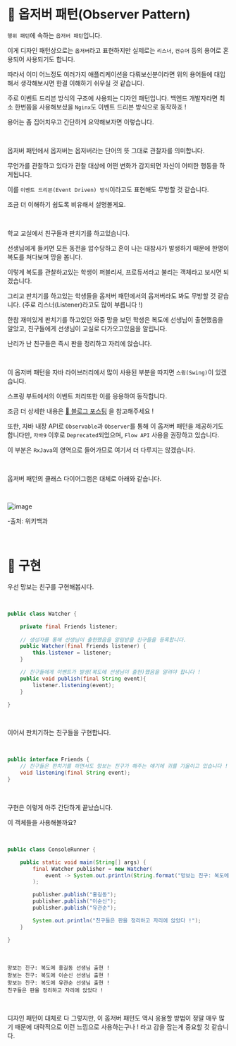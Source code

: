 # 📜 옵저버 패턴(Observer Pattern)

`행위 패턴`에 속하는 `옵저버 패턴`입니다.

이게 디자인 패턴상으로는 `옵저버`라고 표현하지만 실제로는 `리스너`, `컨슈머` 등의 용어로 혼용되어 사용되기도 합니다.

따라서 이미 어느정도 여러가지 애플리케이션을 다뤄보신분이라면 위의 용어들에 대입해서 생각해보시면 한결 이해하기 쉬우실 것 같습니다.

주로 이벤트 드리븐 방식의 구조에 사용되는 디자인 패턴입니다. 백엔드 개발자라면 최소 한번쯤을 사용해보셨을 `Nginx`도 이벤트 드리븐 방식으로 동작하죠 !

용어는 좀 집어치우고 간단하게 요약해보자면 이렇습니다.

<br />

옵저버 패턴에서 옵저버는 옵저버라는 단어의 뜻 그대로 관찰자를 의미합니다.

무언가를 관찰하고 있다가 관찰 대상에 어떤 변화가 감지되면 자신이 어떠한 행동을 하게됩니다. 

이를 `이벤트 드리븐(Event Driven) 방식`이라고도 표현해도 무방할 것 같습니다.

조금 더 이해하기 쉽도록 비유해서 설명볼게요.

<br />

학교 교실에서 친구들과 판치기를 하고있습니다. 

선생님에게 들키면 모든 동전을 압수당하고 혼이 나는 대참사가 발생하기 때문에 한명이 복도를 쳐다보며 망을 봅니다. 

이렇게 복도를 관찰하고있는 학생이 퍼블리셔, 프로듀서라고 불리는 객체라고 보시면 되겠습니다. 

그리고 판치기를 하고있는 학생들을 옵저버 패턴에서의 옵저버라도 봐도 무방할 것 같습니다. (주로 리스너(Listener)라고도 많이 부릅니다 !)

한참 재미있게 판치기를 하고있던 와중 망을 보던 학생은 복도에 선생님이 출현했음을 알았고, 친구들에게 선생님이 교실로 다가오고있음을 알립니다.

난리가 난 친구들은 즉시 판을 정리하고 자리에 앉습니다.

<br />

이 옵저버 패턴을 자바 라이브러리에서 많이 사용된 부분을 따지면 `스윙(Swing)`이 있겠습니다.

스프링 부트에서의 이벤트 처리또한 이를 응용하여 동작합니다.

조금 더 상세한 내용은 [📜 블로그 포스팅](https://shirohoo.github.io/spring/spring-boot/2021-09-15-spring-events/) 을 참고해주세요 !

또한, 자바 내장 API로 `Observable`과 `Observer`를 통해 이 옵저버 패턴을 제공하기도 합니다만, `자바9` 이후로 `Deprecated`되었으며, `Flow API` 사용을 권장하고 있습니다.

이 부분은 `RxJava`의 영역으로 들어가므로 여기서 더 다루지는 않겠습니다.

<br />

옵저버 패턴의 클래스 다이어그램은 대체로 아래와 같습니다.

<br />

![image](https://user-images.githubusercontent.com/71188307/134644185-4a4efa0c-ea67-4c12-9a71-fcdc363618cd.png)

-출처: 위키백과

<br />

# 📜 구현

우선 망보는 친구를 구현해봅시다.

<br />

```java
public class Watcher {

    private final Friends listener;
    
    // 생성자를 통해 선생님이 출현했음을 알림받을 친구들을 등록합니다.
    public Watcher(final Friends listener) {
        this.listener = listener;
    }

    // 친구들에게 이벤트가 발생(복도에 선생님이 출현)했음을 알려야 합니다 !
    public void publish(final String event){
        listener.listening(event);
    }

}
```

<br />

이어서 판치기하는 친구들을 구현합니다.

<br />

```java
public interface Friends {
    // 친구들은 판치기를 하면서도 망보는 친구가 해주는 얘기에 귀를 기울이고 있습니다 !
    void listening(final String event);
}
```

<br />

구현은 이렇게 아주 간단하게 끝났습니다.

이 객체들을 사용해볼까요?

<br />

```java
public class ConsoleRunner {

    public static void main(String[] args) {
        final Watcher publisher = new Watcher(
            event -> System.out.println(String.format("망보는 친구: 복도에 %s 선생님 출현 !", event))
        );

        publisher.publish("홍길동");
        publisher.publish("이순신");
        publisher.publish("유관순");

        System.out.println("친구들은 판을 정리하고 자리에 앉았다 !");
    }

}
```

<br />

```shell
망보는 친구: 복도에 홍길동 선생님 출현 !
망보는 친구: 복도에 이순신 선생님 출현 !
망보는 친구: 복도에 유관순 선생님 출현 !
친구들은 판을 정리하고 자리에 앉았다 !
```

<br />

디자인 패턴이 대체로 다 그렇지만, 이 옵저버 패턴도 역시 응용할 방법이 정말 매우 많기 때문에 대략적으로 이런 느낌으로 사용하는구나 ! 라고 감을 잡는게 중요할 것 같습니다.

<br />
